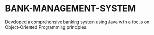 # BANK-MANAGEMENT-SYSTEM
Developed a comprehensive banking system using Java with a focus on Object-Oriented Programming principles.

